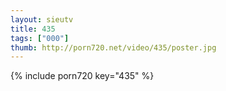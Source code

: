 ```yaml
--- 
layout: sieutv
title: 435
tags: ["000"]
thumb: http://porn720.net/video/435/poster.jpg
---
```

{% include porn720 key="435" %} 
